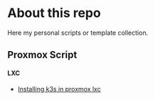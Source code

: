 # About this repo
Here my personal scripts or template collection.

## Proxmox Script

#### LXC
- [Installing k3s in proxmox lxc](https://github.com/imoize/boilerplates/blob/master/proxmox/lxc/k3s-lxc.md)